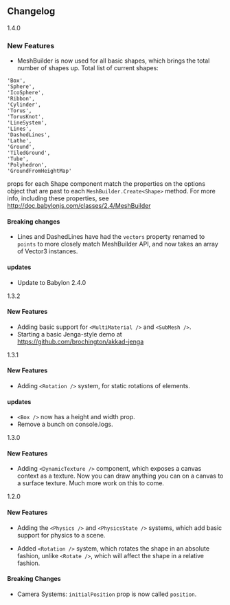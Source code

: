 ## Changelog

1.4.0

### New Features

- MeshBuilder is now used for all basic shapes, which brings the total number of shapes up. Total list of current shapes:

```
'Box',
'Sphere',
'IcoSphere',
'Ribbon',
'Cylinder',
'Torus',
'TorusKnot',
'LineSystem',
'Lines',
'DashedLines',
'Lathe',
'Ground',
'TiledGround',
'Tube',
'Polyhedron',
'GroundFromHeightMap'
```

props for each Shape component match the properties on the options object that are past to each `MeshBuilder.Create<Shape>` method. For more info, including these properties, see http://doc.babylonjs.com/classes/2.4/MeshBuilder

#### Breaking changes

- Lines and DashedLines have had the `vectors` property renamed to `points` to more closely match MeshBuilder API, and now takes an array of Vector3 instances.

#### updates
- Update to Babylon 2.4.0


1.3.2

#### New Features

- Adding basic support for `<MultiMaterial />` and `<SubMesh />`.
- Starting a basic Jenga-style demo at https://github.com/brochington/akkad-jenga

1.3.1

#### New Features

- Adding `<Rotation />` system, for static rotations of elements.

#### updates

- `<Box />` now has a height and width prop.
- Remove a bunch on console.logs.

1.3.0

#### New Features

- Adding `<DynamicTexture />` component, which exposes a canvas context as a texture. Now you can draw anything you can on a canvas to a surface texture. Much more work on this to come.

1.2.0

#### New Features
- Adding the `<Physics />` and `<PhysicsState />` systems, which add basic support for physics to a scene.

- Added `<Rotation />` system, which rotates the shape in an absolute fashion, unlike `<Rotate />`, which will affect the shape in a relative fashion.

#### Breaking Changes
- Camera Systems: `initialPosition` prop is now called `position`.
